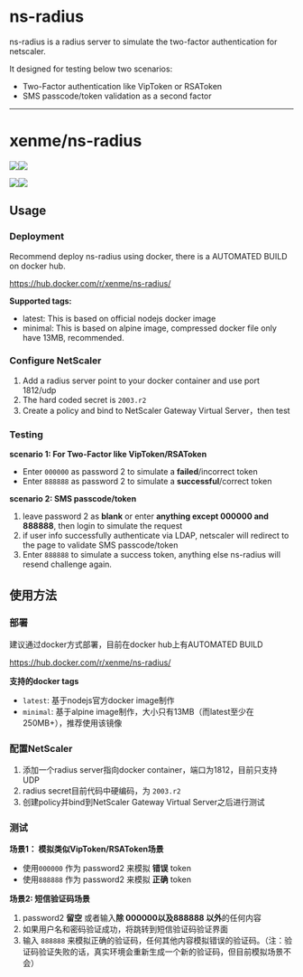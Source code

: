 # ns-radius

ns-radius is a radius server to simulate the two-factor authentication for netscaler.

It designed for testing below two scenarios:

- Two-Factor authentication like VipToken or RSAToken
- SMS passcode/token validation as a second factor

---

# xenme/ns-radius
[![](https://images.microbadger.com/badges/version/xenme/ns-radius.svg)](https://microbadger.com/images/xenme/ns-radius)[![](https://images.microbadger.com/badges/image/xenme/ns-radius.svg)](https://microbadger.com/images/xenme/ns-radius)

[![](https://images.microbadger.com/badges/version/xenme/ns-radius:minimal.svg)](https://microbadger.com/images/xenme/ns-radius:minimal)[![](https://images.microbadger.com/badges/image/xenme/ns-radius:minimal.svg)](https://microbadger.com/images/xenme/ns-radius:minimal)

## Usage

### Deployment

Recommend deploy ns-radius using docker, there is a AUTOMATED BUILD on docker hub.

https://hub.docker.com/r/xenme/ns-radius/

**Supported tags:** 
 - latest: This is based on official nodejs docker image
 - minimal: This is based on alpine image, compressed docker file only have 13MB, recommended.

### Configure NetScaler
1. Add a radius server point to your docker container and use port 1812/udp
2. The hard coded secret is `2003.r2`
3. Create a policy and bind to NetScaler Gateway Virtual Server，then test

### Testing
**scenario 1: For Two-Factor like VipToken/RSAToken**

- Enter `000000` as password 2 to simulate a **failed**/incorrect token
- Enter `888888` as password 2 to simulate a **successful**/correct token

**scenario 2: SMS passcode/token**

1. leave password 2 as **blank** or enter **anything except 000000 and 888888**, then login to simulate the request
2. if user info successfully authenticate via LDAP, netscaler will redirect to the page to validate SMS passcode/token
3. Enter `888888` to simulate a success token, anything else ns-radius will resend challenge again.

## 使用方法

### 部署
建议通过docker方式部署，目前在docker hub上有AUTOMATED BUILD

https://hub.docker.com/r/xenme/ns-radius/

**支持的docker tags** 
 - `latest`: 基于nodejs官方docker image制作
 - `minimal`: 基于alpine image制作，大小只有13MB（而latest至少在250MB+），推荐使用该镜像

### 配置NetScaler
1. 添加一个radius server指向docker container，端口为1812，目前只支持UDP
2. radius secret目前代码中硬编码，为 `2003.r2`
3. 创建policy并bind到NetScaler Gateway Virtual Server之后进行测试

### 测试
**场景1： 模拟类似VipToken/RSAToken场景**

- 使用`000000` 作为 password2 来模拟 **错误** token
- 使用`888888` 作为 password2 来模拟 **正确** token

**场景2: 短信验证码场景**

1. password2 **留空** 或者输入**除 000000以及888888 以外**的任何内容
2. 如果用户名和密码验证成功，将跳转到短信验证码验证界面
3. 输入 `888888` 来模拟正确的验证码，任何其他内容模拟错误的验证码。（注：验证码验证失败的话，真实环境会重新生成一个新的验证码，但目前模拟场景不会）